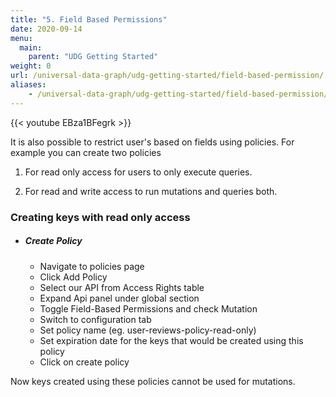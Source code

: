 ```yaml
---
title: "5. Field Based Permissions"
date: 2020-09-14
menu:
  main:
    parent: "UDG Getting Started"
weight: 0
url: /universal-data-graph/udg-getting-started/field-based-permission/
aliases:
    - /universal-data-graph/udg-getting-started/field-based-permission/
---
```


{{< youtube EBza1BFegrk >}} 

It is also possible to restrict user's based on fields using policies. For example you can create two policies 

1. For read only access for users to only execute queries.

2. For read and write access to run mutations and queries both. 

### Creating keys with read only access

  - ##### Create Policy
    - Navigate to policies page
    - Click Add Policy
    - Select our API from Access Rights table
    - Expand Api panel under global section
    - Toggle Field-Based Permissions and check Mutation
    - Switch to configuration tab
    - Set policy name (eg. user-reviews-policy-read-only)
    - Set expiration date for the keys that would be created using this policy
    - Click on create policy

Now keys created using these policies cannot be used for mutations.